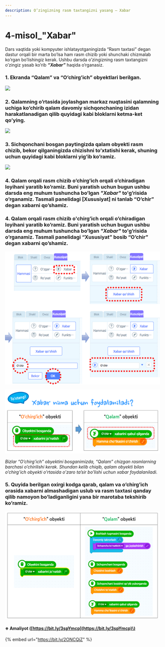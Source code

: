 ```yaml
---
description: O’zingizning rasm taxtangizni yasang – Xabar
---
```


# 4-misol\_"Xabar"

Dars vaqtida yoki kompyuter ishlatayotganingizda “Rasm taxtasi” degan dastur orqali bir marta bo’lsa ham rasm chizib yoki shunchaki chizmalab ko’rgan bo’lishingiz kerak. Ushbu darsda o’zingizning rasm taxtangizni o’zingiz yasab ko’rib _**“Xabar”**_ haqida o’rganasiz.

### 1. Ekranda “Qalam” va “O’chirg’ich” obyektlari berilgan.

![](.gitbook/assets/004_001.png)

### 2. Qalamning o’rtasida joylashgan markaz nuqtasini qalamning uchiga ko’chirib qalam davomiy sichqonchaning izidan harakatlanadigan qilib quyidagi kabi bloklarni ketma-ket qo’ying.

![](.gitbook/assets/004_002.png)

### 3. Sichqonchani bosgan paytingizda qalam obyekti rasm chizib, bekor qilganingizda chizishni to’xtatishi kerak, shuning uchun quyidagi kabi bloklarni yig’ib ko’ramiz.

![](.gitbook/assets/004_003.png)

### 4. Qalam orqali rasm chizib o’chirg’ich orqali o’chiradigan loyihani yaratib ko’ramiz. Buni yaratish uchun bugun ushbu darsda eng muhum tushuncha bo’lgan _"Xabar"_ to'g’risida o’rganamiz. Tasmali panelidagi \[Xususiyat\] ni tanlab “O’chir” degan xabarni qo’shamiz.

### 4. Qalam orqali rasm chizib o'chirg’ich orqali o’chiradigan loyihani yaratib ko’ramiz. Buni yaratish uchun bugun ushbu darsda eng muhum tushuncha bo’lgan _"Xabar"_ to'g’risida o’rganamiz. Tasmali panelidagi “Xususiyat” bosib “O’chir” degan xabarni qo’shamiz.

![](.gitbook/assets/004_004.png)

![](.gitbook/assets/004_005.png)

 _Bizlar “O’chirg’ich” obyektini bosganimizda, “Qalam” chizgan rasmlarning barchasi o’chirilishi kerak. Shundan kelib chiqib, qalam obyekti bilan o’chirg’ich obyekti o’rtasida o’zaro ta’sir bo’lishi uchun xabar foydalaniladi._

### 5. Quyida berilgan oxirgi kodga qarab, qalam va o’chirg’ich orasida xabarni  almashadigan uslub va rasm taxtasi qanday qilib namoyon bo’ladiganligini yana bir marotaba tekshirib ko’ramiz.

![](.gitbook/assets/004_006.png)

#### ※ Amaliyot \([https://bit.ly/3spYmcp](https://bit.ly/3spYmcp)\)

{% embed url="https://bit.ly/2ONCQjZ" %}



